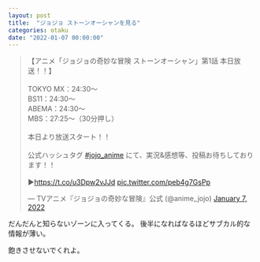 ```yaml
---
layout: post
title:  "ジョジョ ストーンオーシャンを見る"
categories: otaku
date: "2022-01-07 00:00:00"
---
```


<blockquote class="twitter-tweet tw-align-center"><p lang="ja" dir="ltr">【アニメ「ジョジョの奇妙な冒険 ストーンオーシャン」第1話 本日放送！！】<br><br>TOKYO MX：24:30〜<br>BS11：24:30〜<br>ABEMA：24:30〜<br>MBS：27:25〜（30分押し）<br><br>本日より放送スタート！！<br><br>公式ハッシュタグ <a href="https://twitter.com/hashtag/jojo_anime?src=hash&amp;ref_src=twsrc%5Etfw">#jojo_anime</a> にて、実況&amp;感想等、投稿お待ちしております！！<br><br>▶︎<a href="https://t.co/u3Dpw2vJJd">https://t.co/u3Dpw2vJJd</a> <a href="https://t.co/peb4g7GsPp">pic.twitter.com/peb4g7GsPp</a></p>&mdash; TVアニメ『ジョジョの奇妙な冒険』公式 (@anime_jojo) <a href="https://twitter.com/anime_jojo/status/1479377343198404610?ref_src=twsrc%5Etfw">January 7, 2022</a></blockquote> <script async src="https://platform.twitter.com/widgets.js" charset="utf-8"></script>

だんだんと知らないゾーンに入ってくる。
後半になればなるほどサブカル的な情報が薄い。

飽きさせないでくれよ。
